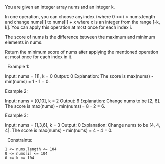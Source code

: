 You are given an integer array nums and an integer k.

In one operation, you can choose any index i where 0 <= i < nums.length and change nums[i] to nums[i] + x where x is an integer from the range [-k, k]. You can apply this operation at most once for each index i.

The score of nums is the difference between the maximum and minimum elements in nums.

Return the minimum score of nums after applying the mentioned operation at most once for each index in it.

 
Example 1:

Input: nums = [1], k = 0
Output: 0
Explanation: The score is max(nums) - min(nums) = 1 - 1 = 0.


Example 2:

Input: nums = [0,10], k = 2
Output: 6
Explanation: Change nums to be [2, 8]. The score is max(nums) - min(nums) = 8 - 2 = 6.


Example 3:

Input: nums = [1,3,6], k = 3
Output: 0
Explanation: Change nums to be [4, 4, 4]. The score is max(nums) - min(nums) = 4 - 4 = 0.


 
Constraints:


	1 <= nums.length <= 104
	0 <= nums[i] <= 104
	0 <= k <= 104

